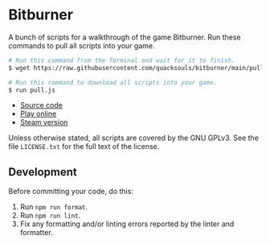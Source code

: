 # Bitburner

A bunch of scripts for a walkthrough of the game Bitburner. Run these commands
to pull all scripts into your game.

```sh
# Run this command from the Terminal and wait for it to finish.
$ wget https://raw.githubusercontent.com/quacksouls/bitburner/main/pull.js pull.js

# Run this command to download all scripts into your game.
$ run pull.js
```

<!-- prettier-ignore -->
- [Source code](https://github.com/bitburner-official/bitburner-src)
- [Play online](https://danielyxie.github.io/bitburner/)
- [Steam version](https://store.steampowered.com/app/1812820/Bitburner/)

Unless otherwise stated, all scripts are covered by the GNU GPLv3. See the file
`LICENSE.txt` for the full text of the license.

## Development

Before committing your code, do this:

1. Run `npm run format`.
1. Run `npm run lint`.
1. Fix any formatting and/or linting errors reported by the linter and
   formatter.
